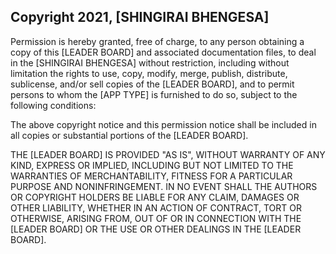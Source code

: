 ## Copyright 2021, [SHINGIRAI BHENGESA]


Permission is hereby granted, free of charge, to any person obtaining a copy of this [LEADER BOARD] and associated documentation files, to deal in the [SHINGIRAI BHENGESA] without restriction, including without limitation the rights to use, copy, modify, merge, publish, distribute, sublicense, and/or sell copies of the [LEADER BOARD], and to permit persons to whom the [APP TYPE] is furnished to do so, subject to the following conditions:

The above copyright notice and this permission notice shall be included in all copies or substantial portions of the [LEADER BOARD].

THE [LEADER BOARD] IS PROVIDED "AS IS", WITHOUT WARRANTY OF ANY KIND, EXPRESS OR IMPLIED, INCLUDING BUT NOT LIMITED TO THE WARRANTIES OF MERCHANTABILITY, FITNESS FOR A PARTICULAR PURPOSE AND NONINFRINGEMENT. IN NO EVENT SHALL THE AUTHORS OR COPYRIGHT HOLDERS BE LIABLE FOR ANY CLAIM, DAMAGES OR OTHER LIABILITY, WHETHER IN AN ACTION OF CONTRACT, TORT OR OTHERWISE, ARISING FROM, OUT OF OR IN CONNECTION WITH THE [LEADER BOARD] OR THE USE OR OTHER DEALINGS IN THE [LEADER BOARD].

